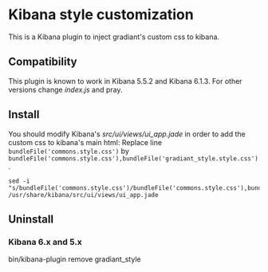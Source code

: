 # Kibana style customization

This is a Kibana plugin to inject gradiant's custom css to kibana.


## Compatibility
This plugin is known to work in Kibana 5.5.2 and Kibana 6.1.3. For other versions change *index.js* and pray.

## Install
You should modify Kibana's *src/ui/views/ui_app.jade* in order to add the custom css to kibana's main html:
Replace line `bundleFile('commons.style.css')` by `bundleFile('commons.style.css'),bundleFile('gradiant_style.style.css')`.
```
sed -i "s/bundleFile('commons.style.css')/bundleFile('commons.style.css'),bundleFile('gradiant_style.style.css')/g" /usr/share/kibana/src/ui/views/ui_app.jade
```

## Uninstall

### Kibana 6.x and 5.x
bin/kibana-plugin remove gradiant_style
